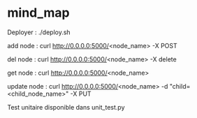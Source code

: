 # mind_map

Deployer : ./deploy.sh

add node : curl http://0.0.0.0:5000/<node_name> -X POST

del node : curl http://0.0.0.0:5000/<node_name> -X delete

get node : curl http://0.0.0.0:5000/<node_name>

update node : curl http://0.0.0.0:5000/<node_name> -d "child=<child_node_name>" -X PUT

Test unitaire disponible dans unit_test.py
